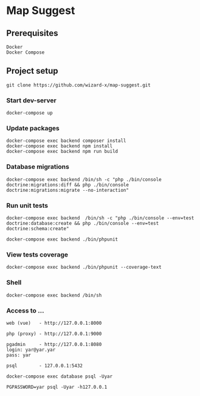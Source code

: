 # Map Suggest

## Prerequisites
```
Docker
Docker Compose
```

## Project setup
```
git clone https://github.com/wizard-x/map-suggest.git
```

### Start dev-server
```
docker-compose up
```

### Update packages
```
docker-compose exec backend composer install
docker-compose exec backend npm install
docker-compose exec backend npm run build
```

### Database migrations
```
docker-compose exec backend /bin/sh -c "php ./bin/console doctrine:migrations:diff && php ./bin/console doctrine:migrations:migrate --no-interaction"
```

### Run unit tests
```
docker-compose exec backend  /bin/sh -c "php ./bin/console --env=test doctrine:database:create && php ./bin/console --env=test doctrine:schema:create"

docker-compose exec backend ./bin/phpunit
```

### View tests coverage
```
docker-compose exec backend ./bin/phpunit --coverage-text
```

### Shell
```
docker-compose exec backend /bin/sh
```

### Access to ...
```
web (vue)   - http://127.0.0.1:8000
```
```
php (proxy) - http://127.0.0.1:9000
```
```
pgadmin     - http://127.0.0.1:8080
login: yar@yar.yar
pass: yar
```
```
psql        - 127.0.0.1:5432

docker-compose exec database psql -Uyar

PGPASSWORD=yar psql -Uyar -h127.0.0.1
```